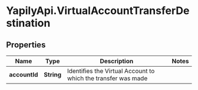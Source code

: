 # YapilyApi.VirtualAccountTransferDestination

## Properties

Name | Type | Description | Notes
------------ | ------------- | ------------- | -------------
**accountId** | **String** | Identifies the Virtual Account to which the transfer was made | 


